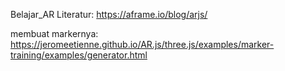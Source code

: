 Belajar_AR
Literatur:
https://aframe.io/blog/arjs/

membuat markernya:
https://jeromeetienne.github.io/AR.js/three.js/examples/marker-training/examples/generator.html